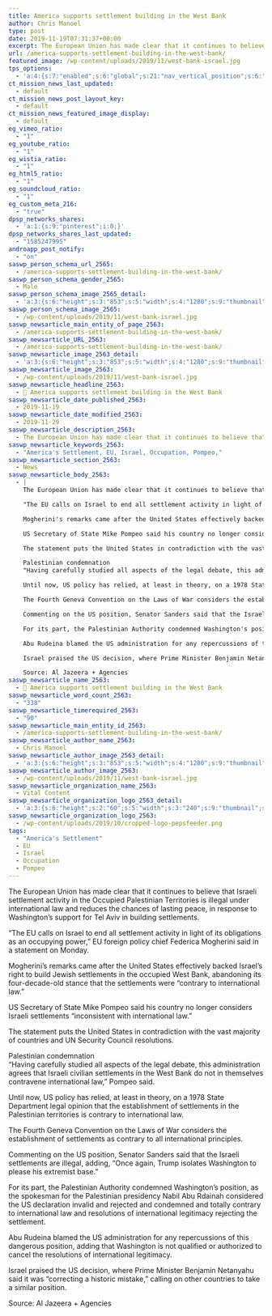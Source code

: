 ```yaml
---
title: America supports settlement building in the West Bank
author: Chris Manoel
type: post
date: 2019-11-19T07:31:37+00:00
excerpt: The European Union has made clear that it continues to believe that Israeli settlement activity in the Occupied Palestinian Territories is illegal under international law and reduces the chances of lasting peace
url: /america-supports-settlement-building-in-the-west-bank/
featured_image: /wp-content/uploads/2019/11/west-bank-israel.jpg
tps_options:
  - 'a:4:{s:7:"enabled";s:6:"global";s:21:"nav_vertical_position";s:6:"global";s:23:"nav_hide_on_first_slide";b:0;s:23:"slide_loading_mechanism";s:6:"global";}'
ct_mission_news_last_updated:
  - default
ct_mission_news_post_layout_key:
  - default
ct_mission_news_featured_image_display:
  - default
eg_vimeo_ratio:
  - "1"
eg_youtube_ratio:
  - "1"
eg_wistia_ratio:
  - "1"
eg_html5_ratio:
  - "1"
eg_soundcloud_ratio:
  - "1"
eg_custom_meta_216:
  - "true"
dpsp_networks_shares:
  - 'a:1:{s:9:"pinterest";i:0;}'
dpsp_networks_shares_last_updated:
  - "1585247995"
androapp_post_notify:
  - "on"
saswp_person_schema_url_2565:
  - /america-supports-settlement-building-in-the-west-bank/
saswp_person_schema_gender_2565:
  - Male
saswp_person_schema_image_2565_detail:
  - 'a:3:{s:6:"height";s:3:"853";s:5:"width";s:4:"1280";s:9:"thumbnail";s:75:"/wp-content/uploads/2019/11/west-bank-israel.jpg";}'
saswp_person_schema_image_2565:
  - /wp-content/uploads/2019/11/west-bank-israel.jpg
saswp_newsarticle_main_entity_of_page_2563:
  - /america-supports-settlement-building-in-the-west-bank/
saswp_newsarticle_URL_2563:
  - /america-supports-settlement-building-in-the-west-bank/
saswp_newsarticle_image_2563_detail:
  - 'a:3:{s:6:"height";s:3:"853";s:5:"width";s:4:"1280";s:9:"thumbnail";s:75:"/wp-content/uploads/2019/11/west-bank-israel.jpg";}'
saswp_newsarticle_image_2563:
  - /wp-content/uploads/2019/11/west-bank-israel.jpg
saswp_newsarticle_headline_2563:
  - 📰 America supports settlement building in the West Bank
saswp_newsarticle_date_published_2563:
  - 2019-11-19
saswp_newsarticle_date_modified_2563:
  - 2019-11-29
saswp_newsarticle_description_2563:
  - The European Union has made clear that it continues to believe that Israeli settlement activity in the Occupied Palestinian Territories is illegal under international law and reduces the chances of lasting peace
saswp_newsarticle_keywords_2563:
  - "America's Settlement, EU, Israel, Occupation, Pompeo,"
saswp_newsarticle_section_2563:
  - News
saswp_newsarticle_body_2563:
  - |
    The European Union has made clear that it continues to believe that Israeli settlement activity in the Occupied Palestinian Territories is illegal under international law and reduces the chances of lasting peace, in response to Washington's support for Tel Aviv in building settlements.

    "The EU calls on Israel to end all settlement activity in light of its obligations as an occupying power," EU foreign policy chief Federica Mogherini said in a statement on Monday.

    Mogherini's remarks came after the United States effectively backed Israel's right to build Jewish settlements in the occupied West Bank, abandoning its four-decade-old stance that the settlements were "contrary to international law."

    US Secretary of State Mike Pompeo said his country no longer considers Israeli settlements "inconsistent with international law."

    The statement puts the United States in contradiction with the vast majority of countries and UN Security Council resolutions.

    Palestinian condemnation
    "Having carefully studied all aspects of the legal debate, this administration agrees that Israeli civilian settlements in the West Bank do not in themselves contravene international law," Pompeo said.

    Until now, US policy has relied, at least in theory, on a 1978 State Department legal opinion that the establishment of settlements in the Palestinian territories is contrary to international law.

    The Fourth Geneva Convention on the Laws of War considers the establishment of settlements as contrary to all international principles.

    Commenting on the US position, Senator Sanders said that the Israeli settlements are illegal, adding, "Once again, Trump isolates Washington to please his extremist base."

    For its part, the Palestinian Authority condemned Washington's position, as the spokesman for the Palestinian presidency Nabil Abu Rdainah considered the US declaration invalid and rejected and condemned and totally contrary to international law and resolutions of international legitimacy rejecting the settlement.

    Abu Rudeina blamed the US administration for any repercussions of this dangerous position, adding that Washington is not qualified or authorized to cancel the resolutions of international legitimacy.

    Israel praised the US decision, where Prime Minister Benjamin Netanyahu said it was "correcting a historic mistake," calling on other countries to take a similar position.

    Source: Al Jazeera + Agencies
saswp_newsarticle_name_2563:
  - 📰 America supports settlement building in the West Bank
saswp_newsarticle_word_count_2563:
  - "338"
saswp_newsarticle_timerequired_2563:
  - "90"
saswp_newsarticle_main_entity_id_2563:
  - /america-supports-settlement-building-in-the-west-bank/
saswp_newsarticle_author_name_2563:
  - Chris Manoel
saswp_newsarticle_author_image_2563_detail:
  - 'a:3:{s:6:"height";s:3:"853";s:5:"width";s:4:"1280";s:9:"thumbnail";s:75:"/wp-content/uploads/2019/11/west-bank-israel.jpg";}'
saswp_newsarticle_author_image_2563:
  - /wp-content/uploads/2019/11/west-bank-israel.jpg
saswp_newsarticle_organization_name_2563:
  - Vital Content
saswp_newsarticle_organization_logo_2563_detail:
  - 'a:3:{s:6:"height";s:2:"60";s:5:"width";s:3:"240";s:9:"thumbnail";s:82:"/wp-content/uploads/2019/10/cropped-logo-pepsfeeder.png";}'
saswp_newsarticle_organization_logo_2563:
  - /wp-content/uploads/2019/10/cropped-logo-pepsfeeder.png
tags:
  - "America's Settlement"
  - EU
  - Israel
  - Occupation
  - Pompeo
---
```


The European Union has made clear that it continues to believe that Israeli settlement activity in the Occupied Palestinian Territories is illegal under international law and reduces the chances of lasting peace, in response to Washington&#8217;s support for Tel Aviv in building settlements.

&#8220;The EU calls on Israel to end all settlement activity in light of its obligations as an occupying power,&#8221; EU foreign policy chief Federica Mogherini said in a statement on Monday.

Mogherini&#8217;s remarks came after the United States effectively backed Israel&#8217;s right to build Jewish settlements in the occupied West Bank, abandoning its four-decade-old stance that the settlements were &#8220;contrary to international law.&#8221;

US Secretary of State Mike Pompeo said his country no longer considers Israeli settlements &#8220;inconsistent with international law.&#8221;

The statement puts the United States in contradiction with the vast majority of countries and UN Security Council resolutions.

Palestinian condemnation  
&#8220;Having carefully studied all aspects of the legal debate, this administration agrees that Israeli civilian settlements in the West Bank do not in themselves contravene international law,&#8221; Pompeo said.

Until now, US policy has relied, at least in theory, on a 1978 State Department legal opinion that the establishment of settlements in the Palestinian territories is contrary to international law.

The Fourth Geneva Convention on the Laws of War considers the establishment of settlements as contrary to all international principles.

Commenting on the US position, Senator Sanders said that the Israeli settlements are illegal, adding, &#8220;Once again, Trump isolates Washington to please his extremist base.&#8221;

For its part, the Palestinian Authority condemned Washington&#8217;s position, as the spokesman for the Palestinian presidency Nabil Abu Rdainah considered the US declaration invalid and rejected and condemned and totally contrary to international law and resolutions of international legitimacy rejecting the settlement.

Abu Rudeina blamed the US administration for any repercussions of this dangerous position, adding that Washington is not qualified or authorized to cancel the resolutions of international legitimacy.

Israel praised the US decision, where Prime Minister Benjamin Netanyahu said it was &#8220;correcting a historic mistake,&#8221; calling on other countries to take a similar position.

Source: Al Jazeera + Agencies
